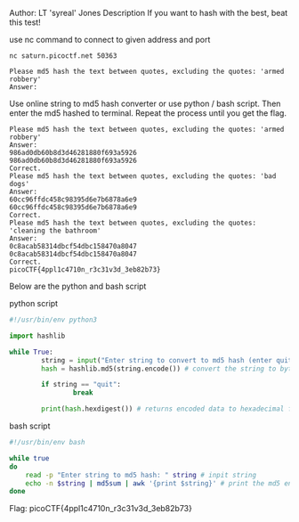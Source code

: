 Author: LT 'syreal' Jones
Description
If you want to hash with the best, beat this test!

use nc command to connect to given address and port
```console
nc saturn.picoctf.net 50363
```

```console
Please md5 hash the text between quotes, excluding the quotes: 'armed robbery'
Answer:
```
Use online string to md5 hash converter or use python / bash script. Then enter the md5 hashed to terminal. Repeat the process until you get the flag.
```console
Please md5 hash the text between quotes, excluding the quotes: 'armed robbery'
Answer: 
986ad0db60b8d3d46281880f693a5926
986ad0db60b8d3d46281880f693a5926
Correct.
Please md5 hash the text between quotes, excluding the quotes: 'bad dogs'
Answer: 
60cc96ffdc458c98395d6e7b6878a6e9
60cc96ffdc458c98395d6e7b6878a6e9
Correct.
Please md5 hash the text between quotes, excluding the quotes: 'cleaning the bathroom'
Answer: 
0c8acab58314dbcf54dbc158470a8047
0c8acab58314dbcf54dbc158470a8047
Correct.
picoCTF{4ppl1c4710n_r3c31v3d_3eb82b73}
```

Below are the python and bash script

python script
```python
#!/usr/bin/env python3

import hashlib

while True:
        string = input("Enter string to convert to md5 hash (enter quit to quit): ") #input string
        hash = hashlib.md5(string.encode()) # convert the string to byte equivalent so it can be hash

        if string == "quit":
                break

        print(hash.hexdigest()) # returns encoded data to hexadecimal format
```

bash script
```bash
#!/usr/bin/env bash

while true
do
    read -p "Enter string to md5 hash: " string # inpit string
    echo -n $string | md5sum | awk '{print $string}' # print the md5 encoded string
done

```
Flag: picoCTF{4ppl1c4710n_r3c31v3d_3eb82b73}